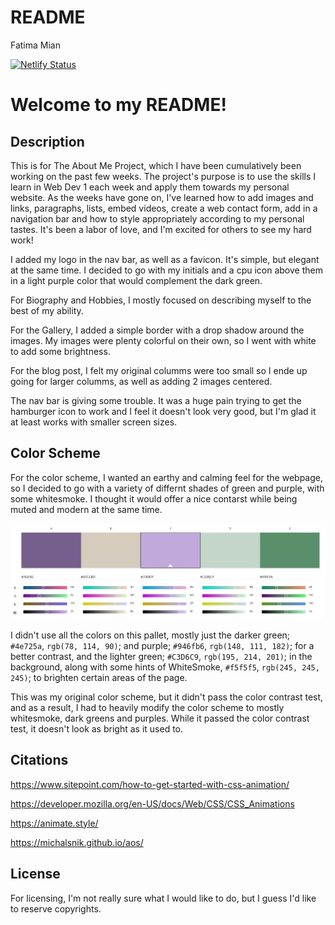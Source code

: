 # README

Fatima Mian

[![Netlify Status](https://api.netlify.com/api/v1/badges/3e522745-7559-4ef0-8627-e928c6bfb65a/deploy-status)](https://app.netlify.com/sites/about-me-fatimam04/deploys)

# Welcome to my README! 

## Description

This is for The About Me Project, which I have been cumulatively been working on the past few weeks. The project's purpose is to use the skills I learn in Web Dev 1 each week and apply them towards my personal website. As the weeks have gone on, I've learned how to add images and links, paragraphs, lists, embed videos, create a web contact form, add in a navigation bar and how to style appropriately according to my personal tastes. It's been a labor of love, and I'm excited for others to see my hard work!

I added my logo in the nav bar, as well as a favicon. It's simple, but elegant at the same time. I decided to go with my initials and a cpu icon above them in a light purple color that would complement the dark green.

For Biography and Hobbies, I mostly focused on describing myself to the best of my ability. 

For the Gallery, I added a simple border with a drop shadow around the images. My images were plenty colorful on their own, so I went with white to add some brightness.

For the blog post, I felt my original columms were too small so I ende up going for larger columms, as well as adding 2 images centered.

The nav bar is giving some trouble. It was a huge pain trying to get the hamburger icon to work and I feel it doesn't look very good, but I'm glad it at least works with smaller screen sizes. 



## Color Scheme

For the color scheme, I wanted an earthy and calming feel for the webpage, so I decided to go with a variety of differnt shades of green and purple, with some whitesmoke. I thought it would offer a nice contarst while being muted and modern at the same time. 

![Getting Started](IMG/pallette.jpg)

I didn't use all the colors on this pallet, mostly just the darker green; `#4e725a`, `rgb(78, 114, 90)`; and purple; `#946fb6`, `rgb(148, 111, 182)`; for a better contrast, and the lighter green; `#C3D6C9`, `rgb(195, 214, 201)`; in the background, along with some hints of WhiteSmoke, `#f5f5f5`, `rgb(245, 245, 245)`; to brighten certain areas of the page.

This was my original color scheme, but it didn't pass the color contrast test, and as a result, I had to heavily modify the color scheme to mostly whitesmoke, dark greens and purples. While it passed the color contrast test, it doesn't look as bright as it used to.

## Citations

https://www.sitepoint.com/how-to-get-started-with-css-animation/

https://developer.mozilla.org/en-US/docs/Web/CSS/CSS_Animations

https://animate.style/

https://michalsnik.github.io/aos/

## License 

For licensing, I'm not really sure what I would like to do, but I guess I'd like to reserve copyrights.